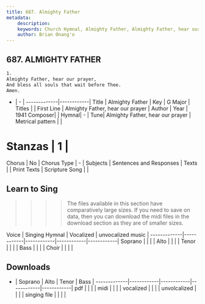 ```yaml
---
title: 687. Almighty Father
metadata:
    description: 
    keywords: Church Hymnal, Almighty Father, Almighty Father, hear our prayer, 
    author: Brian Onang'o
---
```



## 687. ALMIGHTY FATHER

```txt
1.
Almighty Father, hear our prayer, 
And bless all souls that wait before Thee. 
Amen.
```

- |   -  |
-------------|------------|
Title | Almighty Father |
Key | G Major |
Titles |  |
First Line | Almighty Father, hear our prayer |
Author | 
Year | 1941
Composer|  |
Hymnal|  - |
Tune| Almighty Father, hear our prayer |
Metrical pattern | |
# Stanzas | 1 |
Chorus | No |
Chorus Type | - |
Subjects | Sentences and Responses |
Texts |  |
Print Texts | 
Scripture Song |  |
  
## Learn to Sing

>>>> The files available in this section have comparatively large sizes. If you need to save on data, then you can download the midi files in the download section as they are of smaller sizes.

Voice |  Singing Hymnal | Vocalized | unvocalized music |
-------------|------------|------------|------------|------------|
Soprano | | | |
Alto | | | |
Tenor | | | |
Bass | | | |
Choir | | | |

## Downloads

- |  Soprano | Alto | Tenor | Bass |
-------------|------------|------------|------------|------------|
pdf | | | |
midi | | | |
vocalized | | | |
unvolcalized | | | |
singing file | | | |
  